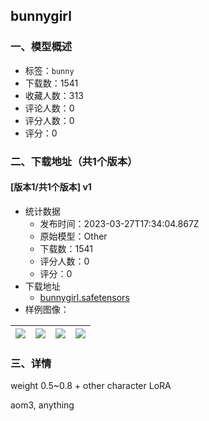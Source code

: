 ## bunnygirl
### 一、模型概述

- 标签：`bunny`
- 下载数：1541
- 收藏人数：313
- 评论人数：0
- 评分人数：0
- 评分：0

### 二、下载地址（共1个版本）

#### [版本1/共1个版本] v1

- 统计数据
  - 发布时间：2023-03-27T17:34:04.867Z
  - 原始模型：Other
  - 下载数：1541
  - 评分人数：0
  - 评分：0
- 下载地址
  - [bunnygirl.safetensors](https://civitai.com/api/download/models/28578)
- 样例图像：

| <img src="https://image.civitai.com/xG1nkqKTMzGDvpLrqFT7WA/87857cc4-1326-49d7-b9a4-77a9c3283100/width=450/321828.jpeg" /> | <img src="https://image.civitai.com/xG1nkqKTMzGDvpLrqFT7WA/01a1096f-7e2d-48e3-b2c9-550b3adf5700/width=450/321833.jpeg" /> | <img src="https://image.civitai.com/xG1nkqKTMzGDvpLrqFT7WA/d7a64d65-358f-4329-27ba-bb4fba42a800/width=450/321832.jpeg" /> | <img src="https://image.civitai.com/xG1nkqKTMzGDvpLrqFT7WA/3984fc4f-5136-462c-731e-6b9c93613100/width=450/321831.jpeg" /> |
| ---- | ---- | ---- | ---- |


### 三、详情
<p>weight 0.5~0.8 + other character LoRA</p><p>aom3, anything</p>